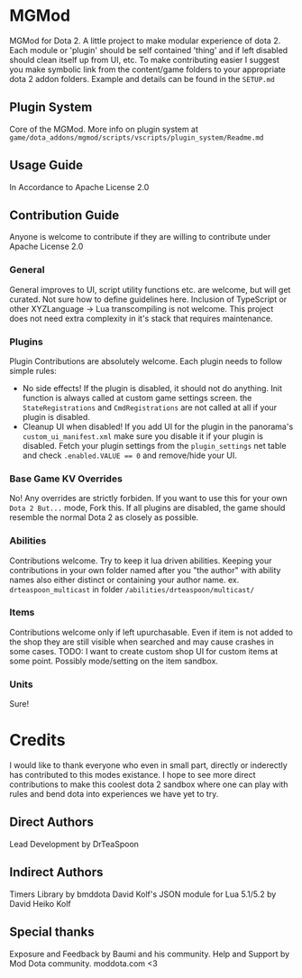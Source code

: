 # MGMod
MGMod for Dota 2. A little project to make modular experience of dota 2. Each module or 'plugin' should be self contained 'thing' and if left disabled should clean itself up from UI, etc.
To make contributing easier I suggest you make symbolic link from the content/game folders to your appropriate dota 2 addon folders.
Example and details can be found in the `SETUP.md`

## Plugin System
Core of the MGMod.
More info on plugin system at `game/dota_addons/mgmod/scripts/vscripts/plugin_system/Readme.md`

## Usage Guide
In Accordance to Apache License 2.0

## Contribution Guide
Anyone is welcome to contribute if they are willing to contribute under Apache License 2.0
### General
General improves to UI, script utility functions etc. are welcome, but will get curated. Not sure how to define guidelines here.
Inclusion of TypeScript or other XYZLanguage -> Lua transcompiling is not welcome. This project does not need extra complexity in it's stack that requires maintenance.
### Plugins
Plugin Contributions are absolutely welcome. Each plugin needs to follow simple rules:
- No side effects! If the plugin is disabled, it should not do anything. Init function is always called at custom game settings screen. the `StateRegistrations` and `CmdRegistrations` are not called at all if your plugin is disabled.
- Cleanup UI when disabled! If you add UI for the plugin in the panorama's `custom_ui_manifest.xml` make sure you disable it if your plugin is disabled. Fetch your plugin settings from the `plugin_settings` net table and check `.enabled.VALUE == 0` and remove/hide your UI.
### Base Game KV Overrides
No! Any overrides are strictly forbiden. If you want to use this for your own `Dota 2 But...` mode, Fork this.
If all plugins are disabled, the game should resemble the normal Dota 2 as closely as possible.

### Abilities
Contributions welcome. Try to keep it lua driven abilities. Keeping your contributions in your own folder named after you "the author" with ability names also either distinct or containing your author name.
ex. `drteaspoon_multicast` in folder `/abilities/drteaspoon/multicast/`

### Items
Contributions welcome only if left upurchasable. Even if item is not added to the shop they are still visible when searched and may cause crashes in some cases.
TODO: I want to create custom shop UI for custom items at some point. Possibly mode/setting on the item sandbox.

### Units
Sure!

# Credits
I would like to thank everyone who even in small part, directly or inderectly has contributed to this modes existance. I hope to see more direct contributions to make this coolest dota 2 sandbox where one can play with rules and bend dota into experiences we have yet to try.

## Direct Authors
Lead Development by DrTeaSpoon

## Indirect Authors
Timers Library by bmddota
David Kolf's JSON module for Lua 5.1/5.2 by David Heiko Kolf

## Special thanks
Exposure and Feedback by Baumi and his community.
Help and Support by Mod Dota community. moddota.com <3